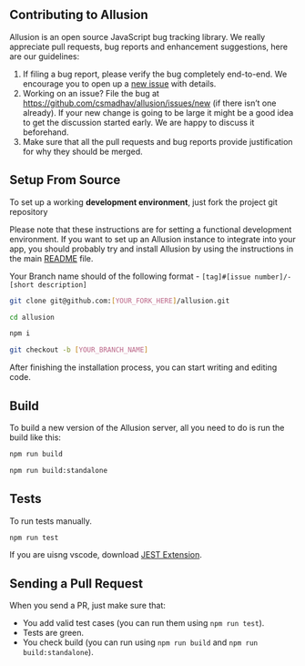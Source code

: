 ## Contributing to Allusion

Allusion is an open source JavaScript bug tracking library. We really appreciate pull requests, bug reports and enhancement suggestions, here are our guidelines:

1. If filing a bug report, please verify the bug completely end-to-end. We encourage you to open up a [new issue](https://github.com/csmadhav/allusion/issues/new) with details.
2. Working on an issue? File the bug at https://github.com/csmadhav/allusion/issues/new (if there
isn’t one already). If your new change is going to be large it might be a good idea
to get the discussion started early. We are happy to discuss it beforehand.
3. Make sure that all the pull requests and bug reports provide justification for why they should be merged.

## Setup From Source

To set up a working **development environment**, just fork the project git repository 

Please note that these instructions are for setting a functional development environment. If you want to set up an Allusion instance to integrate into your app, you should probably try and install Allusion by using the instructions in the main [README](README.md) file.

Your Branch name should of the following format -
`[tag]#[issue number]/-[short description]`

```bash
git clone git@github.com:[YOUR_FORK_HERE]/allusion.git

cd allusion

npm i

git checkout -b [YOUR_BRANCH_NAME]
```

After finishing the installation process, you can start writing and editing code.

## Build

To build a new version of the Allusion server, all you need to do is run the build like this:

```bash
npm run build

npm run build:standalone
```

## Tests

To run tests manually.

```bash
npm run test
```

If you are uisng vscode, download [JEST Extension](https://marketplace.visualstudio.com/items?itemName=Orta.vscode-jest).

## Sending a Pull Request

When you send a PR, just make sure that:

* You add valid test cases (you can run them using `npm run test`).
* Tests are green.
* You check build (you can run using `npm run build` and `npm run build:standalone`).




